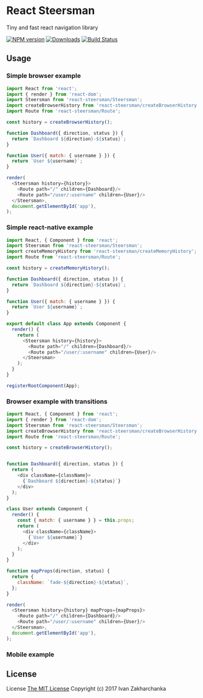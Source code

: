 # React Steersman

Tiny and fast react navigation library

[![NPM version][npm-image]][npm-url]
[![Downloads][downloads-image]][npm-url]
[![Build Status][travis-image]][travis-url]

## Usage

### Simple browser example 
```javascript
import React from 'react';
import { render } from 'react-dom';
import Steersman from 'react-steersman/Steersman';
import createBrowserHistory from 'react-steersman/createBrowserHistory';
import Route from 'react-steersman/Route';

const history = createBrowserHistory();

function Dashboard({ direction, status }) {
  return `Dashboard ${direction}-${status}`;
}

function User({ match: { username } }) {
  return `User ${username}`;
}

render(
  <Steersman history={history}>
    <Route path="/" children={Dashboard}/>
    <Route path="/user/:username" children={User}/>
  </Steersman>,
  document.getElementById('app'),
);
```

### Simple react-native example
```javascript
import React, { Component } from 'react';
import Steersman from 'react-steersman/Steersman';
import createMemoryHistory from 'react-steersman/createMemoryHistory';
import Route from 'react-steersman/Route';

const history = createMemoryHistory();

function Dashboard({ direction, status }) {
  return `Dashboard ${direction}-${status}`;
}

function User({ match: { username } }) {
  return `User ${username}`;
}

export default class App extends Component {
  render() {
    return (
      <Steersman history={history}>
        <Route path="/" children={Dashboard}/>
        <Route path="/user/:username" children={User}/>
      </Steersman>
    );
  }
}

registerRootComponent(App);
```

### Browser example with transitions
```javascript
import React, { Component } from 'react';
import { render } from 'react-dom';
import Steersman from 'react-steersman/Steersman';
import createBrowserHistory from 'react-steersman/createBrowserHistory';
import Route from 'react-steersman/Route';

const history = createBrowserHistory();


function Dashboard({ direction, status }) {
  return (
    <div className={className}>
      {`Dashboard ${direction}-${status}`}
    </div>
  );
}

class User extends Component {
  render() {
    const { match: { username } } = this.props;
    return (
      <div className={className}>
        {`User ${username}`}
      </div>
    );
  }
}

function mapProps(direction, status) {
  return {
    className: `fade-${direction}-${status}`,
  };
}

render(
  <Steersman history={history} mapProps={mapProps}>
    <Route path="/" children={Dashboard}/>
    <Route path="/user/:username" children={User}/>
  </Steersman>,
  document.getElementById('app'),
);
```

### Mobile example

## License
License [The MIT License](http://opensource.org/licenses/MIT)
Copyright (c) 2017 Ivan Zakharchanka

[downloads-image]: https://img.shields.io/npm/dm/react-steersman.svg
[npm-url]: https://www.npmjs.com/package/react-steersman
[npm-image]: https://img.shields.io/npm/v/react-steersman.svg

[travis-url]: https://travis-ci.org/3axap4eHko/react-steersman
[travis-image]: https://img.shields.io/travis/3axap4eHko/react-steersman/master.svg